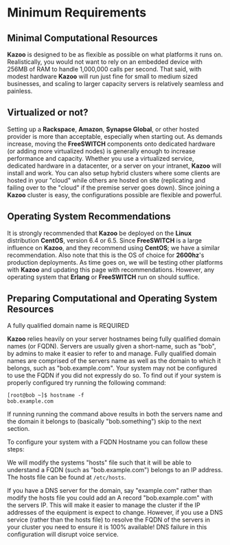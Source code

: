 # Minimum Requirements



## Minimal Computational Resources


**Kazoo** is designed to be as flexible as possible on what platforms it runs on. Realistically, you would not want to rely on an embedded device with 256MB of RAM to handle 1,000,000 calls per second. That said, with modest hardware **Kazoo** will run just fine for small to medium sized businesses, and scaling to larger capacity servers is relatively seamless and painless.


## Virtualized or not?

Setting up a **Rackspace**, **Amazon**, **Synapse Global**, or other hosted provider is more than acceptable, especially when starting out. As demands increase, moving the **FreeSWITCH** components onto dedicated hardware (or adding more virtualized nodes) is generally enough to increase performance and capacity. Whether you use a virtualized service, dedicated hardware in a datacenter, or a server on your intranet, **Kazoo** will install and work. You can also setup hybrid clusters where some clients are hosted in your "cloud" while others are hosted on site (replicating and failing over to the "cloud" if the premise server goes down). Since joining a **Kazoo** cluster is easy, the configurations possible are flexible and powerful.
 
 
## Operating System Recommendations

It is strongly recommended that **Kazoo** be deployed on the **Linux** distribution **CentOS**, version 6.4 or 6.5.  Since **FreeSWITCH** is a large influence on **Kazoo**, and they recommend using **CentOS**; we have a similar recommendation. Also note that this is the OS of choice for **2600hz**'s production deployments. As time goes on, we will be testing other platforms with **Kazoo** and updating this page with recommendations. However, any operating system that **Erlang** or **FreeSWITCH** run on should suffice. 


## Preparing Computational and Operating System Resources

A fully qualified domain name is REQUIRED

**Kazoo** relies heavily on your server hostnames being fully qualified domain names (or FQDN).  Servers are usually given a short-name, such as "bob", by admins to make it easier to refer to and manage.  Fully qualified domain names are comprised of the servers name as well as the domain to which it belongs, such as "bob.example.com". Your system may not be configured to use the FQDN if you did not expressly do so.  To find out if your system is properly configured try running the following command:
 ```
[root@bob ~]$ hostname -f
bob.example.com
```
If running running the command above results in both the servers name and the domain it belongs to (basically "bob.something") skip to the next section.
 
To configure your system with a FQDN Hostname you can follow these steps:

We will modify the systems "hosts" file such that it will be able to understand a FQDN (such as "bob.example.com") belongs to an IP address.  The hosts file can be found at `/etc/hosts`.
 
If you have a DNS server for the domain, say "example.com" rather than modify the hosts file you could add an A record "bob.example.com" with the servers IP. This will make it easier to manage the cluster if the IP addresses of the equipment is expect to change. However, if you use a DNS service (rather than the hosts file) to resolve the FQDN of the servers in your cluster you need to ensure it is 100% available! DNS failure in this configuration will disrupt voice service.
 
